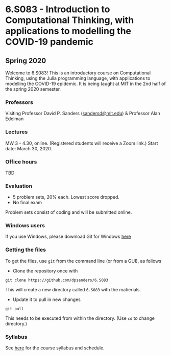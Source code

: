 # 6.S083 - Introduction to Computational Thinking, with applications to modelling the COVID-19 pandemic

## Spring 2020

Welcome to 6.S083! This is an introductory course on Computational Thinking, using the Julia programming language, with applications to modelling the COVID-19 epidemic.
It is being taught at MIT in the 2nd half of the spring 2020 semester.

### Professors
Visiting Professor David P. Sanders ([sandersd@mit.edu](mailto:sandersd@mit.edu)) & Professor Alan Edelman

### Lectures
MW 3 - 4.30, online. (Registered students will receive a Zoom link.)
Start date: March 30, 2020.

### Office hours
TBD

### Evaluation

*   5 problem sets, 20% each. Lowest score dropped.
*   No final exam

Problem sets consist of coding and will be submitted online.



### Windows users 

If you use Windows, please download Git for Windows [here](https://gitforwindows.org)

### Getting the files

To get the files, use `git` from the command line (or from a GUI), as follows

- Clone the repository once with 
```
git clone https://github.com/dpsanders/6.S083
```
This will create a new directory called `6.S083` with the matierials.


- Update it to pull in new changes 
```
git pull
```
This needs to be executed from within the directory. (Use `cd` to change directory.)

### Syllabus
See [here](syllabus.md) for the course syllabus and schedule.
